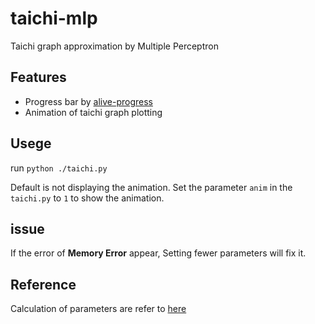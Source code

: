 # taichi-mlp
Taichi  graph approximation by Multiple Perceptron

## Features
* Progress bar by [alive-progress](https://github.com/rsalmei/alive-progress)
* Animation of taichi graph plotting

## Usege

run `python ./taichi.py`

Default is not displaying the animation.
Set the parameter `anim` in the `taichi.py` to `1` to show the animation.

## issue

If the error of **Memory Error** appear,
Setting fewer parameters will fix it.

## Reference

Calculation of parameters are refer to [here](https://blog.csdn.net/chuan403082010/article/details/86370551)
